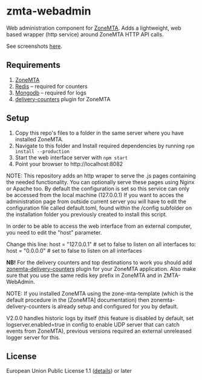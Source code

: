 # zmta-webadmin

Web administration component for [ZoneMTA](https://github.com/zone-eu/zone-mta). Adds a lightweight, web based wrapper (http service) around ZoneMTA HTTP API calls.

See screenshots [here](https://cloudup.com/c_TLoJ62sdY).

## Requirements

1. [ZoneMTA](https://github.com/zone-eu/zone-mta)
2. [Redis](https://redis.io/) – required for counters
3. [Mongodb](https://www.mongodb.com/) – required for logs
4. [delivery-counters](https://github.com/andris9/zonemta-delivery-counters) plugin for ZoneMTA

## Setup

1. Copy this repo's files to a folder in the same server where you have installed ZoneMTA.
2. Navigate to this folder and Install required dependencies by running `npm install --production`
3. Start the web interface server with `npm start`
4. Point your browser to http://localhost:8082

NOTE: This repository adds an http wraper to serve the .js pages containing the needed functionality. You can optionally serve these pages using Nginx or Apache too. By default the configuration is set so this service can only be accessed from the local machine (127.0.0.1) If you want to acces the administration page from outside current server you will have to edit the configuration file called  default.toml, found within the /config subfolder on the installation folder you previously created to install this script.

In order to be able to access the web interface from an external computer, you need to edit the "host" parameter.

Change this line:
host = "127.0.0.1" # set to false to listen on all interfaces
to:
host = "0.0.0.0" # set to false to listen on all interfaces

**NB!** For the delivery counters and top destinations to work you should add [zonemta-delivery-counters](https://github.com/andris9/zonemta-delivery-counters) plugin for your ZoneMTA application. Also make sure that you use the same redis key prefix in ZoneMTA and in ZMTA-WebAdmin.

NOTE: If you installed ZoneMTA using the zone-mta-template (which is the default procedure in the [ZoneMTA] documentation) then zonemta-delivery-counters is already setup and configured for you by default.

V2.0.0 handles historic logs by itself (this feature is disabled by default, set logserver.enabled=true in config to enable UDP server that can catch events from ZoneMTA), previous versions required an external unreleased logger server for this.

## License

European Union Public License 1.1 ([details](http://ec.europa.eu/idabc/eupl.html)) or later
